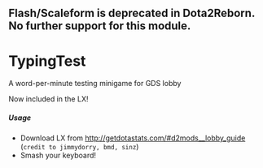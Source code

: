 ## Flash/Scaleform is deprecated in Dota2Reborn. No further support for this module.

# TypingTest
A word-per-minute testing minigame for GDS lobby

Now included in the LX!

##### Usage
* Download LX from http://getdotastats.com/#d2mods__lobby_guide (`credit to jimmydorry, bmd, sinz`)
* Smash your keyboard!
